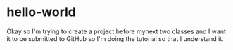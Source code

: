 # hello-world
Okay so I'm trying to create a project before mynext two classes and I want it to be submitted to GitHub so I'm doing the tutorial so that I understand it.

